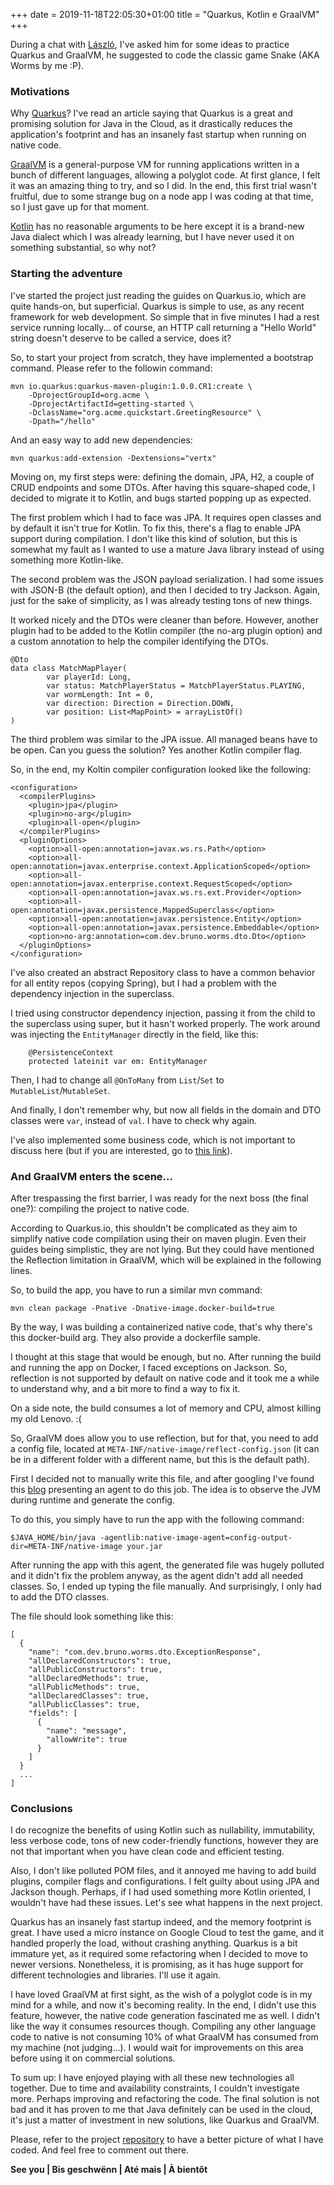 +++
date = 2019-11-18T22:05:30+01:00
title = "Quarkus, Kotlin e GraalVM"
+++

During a chat with [László](https://github.com/nerg4l), I've asked him for some ideas to practice Quarkus and GraalVM, he suggested to code the classic game Snake (AKA Worms by me :P).

### Motivations

Why [Quarkus](https://quarkus.io)? I've read an article saying that Quarkus is a great and promising solution for Java in the Cloud, as it drastically reduces the application's footprint and has an insanely fast startup when running on native code.

[GraalVM](https://www.graalvm.org/) is a general-purpose VM for running applications written in a bunch of different languages, allowing a polyglot code. At first glance, I felt it was an amazing thing to try, and so I did. In the end, this first trial wasn't fruitful, due to some strange bug on a node app I was coding at that time, so I just gave up for that moment. 

[Kotlin](https://kotlinlang.org/) has no reasonable arguments to be here except it is a brand-new Java dialect which I was already learning, but I have never used it on something substantial, so why not?

### Starting the adventure

I've started the project just reading the guides on Quarkus.io, which are quite hands-on, but superficial. Quarkus is simple to use, as any recent framework for web development. So simple that in five minutes I had a rest service running locally... of course, an HTTP call returning a "Hello World" string doesn't deserve to be called a service, does it?

So, to start your project from scratch, they have implemented a bootstrap command. Please refer to the followin command:

```
mvn io.quarkus:quarkus-maven-plugin:1.0.0.CR1:create \
    -DprojectGroupId=org.acme \
    -DprojectArtifactId=getting-started \
    -DclassName="org.acme.quickstart.GreetingResource" \
    -Dpath="/hello"
```

And an easy way to add new dependencies:

```
mvn quarkus:add-extension -Dextensions="vertx"
```

Moving on, my first steps were: defining the domain, JPA, H2, a couple of CRUD endpoints and some DTOs. After having this square-shaped code, I decided to migrate it to Kotlin, and bugs started popping up as expected.

The first problem which I had to face was JPA. It requires open classes and by default it isn't true for Kotlin. To fix this, there's a flag to enable JPA support during compilation. I don't like this kind of solution, but this is somewhat my fault as I wanted to use a mature Java library instead of using something more Kotlin-like.

The second problem was the JSON payload serialization. I had some issues with JSON-B (the default option), and then I decided to try Jackson. Again, just for the sake of simplicity, as I was already testing tons of new things.

It worked nicely and the DTOs were cleaner than before. However, another plugin had to be added to the Kotlin compiler (the no-arg plugin option) and a custom annotation to help the compiler identifying the DTOs.

```
@Dto
data class MatchMapPlayer(
        var playerId: Long,
        var status: MatchPlayerStatus = MatchPlayerStatus.PLAYING,
        var wormLength: Int = 0,
        var direction: Direction = Direction.DOWN,
        var position: List<MapPoint> = arrayListOf()
)
```

The third problem was similar to the JPA issue. All managed beans have to be open. Can you guess the solution? Yes another Kotlin compiler flag.

So, in the end, my Koltin compiler configuration looked like the following:

```
<configuration>
  <compilerPlugins>
    <plugin>jpa</plugin>
    <plugin>no-arg</plugin>
    <plugin>all-open</plugin>
  </compilerPlugins>
  <pluginOptions>
    <option>all-open:annotation=javax.ws.rs.Path</option>
    <option>all-open:annotation=javax.enterprise.context.ApplicationScoped</option>
    <option>all-open:annotation=javax.enterprise.context.RequestScoped</option>
    <option>all-open:annotation=javax.ws.rs.ext.Provider</option>
    <option>all-open:annotation=javax.persistence.MappedSuperclass</option>
    <option>all-open:annotation=javax.persistence.Entity</option>
    <option>all-open:annotation=javax.persistence.Embeddable</option>
    <option>no-arg:annotation=com.dev.bruno.worms.dto.Dto</option>
  </pluginOptions>
</configuration>
```

I've also created an abstract Repository class to have a common behavior for all entity repos (copying Spring), but I had a problem with the dependency injection in the superclass.

I tried using constructor dependency injection, passing it from the child to the superclass using super, but it hasn't worked properly. The work around was injecting the `EntityManager` directly in the field, like this:

```
    @PersistenceContext
    protected lateinit var em: EntityManager
```

Then, I had to change all `@OnToMany` from `List`/`Set` to `MutableList`/`MutableSet`.

And finally, I don't remember why, but now all fields in the domain and DTO classes were `var`, instead of `val`. I have to check why again.

I've also implemented some business code, which is not important to discuss here (but if you are interested, go to
[this link](https://github.com/brunopacheco1/worms/tree/master/src/main/kotlin/com/dev/bruno/worms/evaluation)).

### And GraalVM enters the scene...

After trespassing the first barrier, I was ready for the next boss (the final one?): compiling the project to native code.

According to Quarkus.io, this shouldn't be complicated as they aim to simplify native code compilation using their on maven plugin. Even their guides being simplistic, they are not lying. But they could have mentioned the Reflection limitation in GraalVM, which will be explained in the following lines.

So, to build the app, you have to run a similar mvn command:

```
mvn clean package -Pnative -Dnative-image.docker-build=true
```

By the way, I was building a containerized native code, that's why there's this docker-build arg. They also provide a dockerfile sample.

I thought at this stage that would be enough, but no. After running the build and running the app on Docker, I faced exceptions on Jackson. So, reflection is not supported by default on native code and it took me a while to understand why, and a bit more to find a way to fix it.

On a side note, the build consumes a lot of memory and CPU, almost killing my old Lenovo. :(

So, GraalVM does allow you to use reflection, but for that, you need to add a config file, located at `META-INF/native-image/reflect-config.json` (it can be in a different folder with a different name, but this is the default path).

First I decided not to manually write this file, and after googling I've found this [blog](https://link.medium.com/n2us7AWxF1) presenting an agent to do this job. The idea is to observe the JVM during runtime and generate the config.

To do this, you simply have to run the app with the following command:

```
$JAVA_HOME/bin/java -agentlib:native-image-agent=config-output-dir=META-INF/native-image your.jar
```

After running the app with this agent, the generated file was hugely polluted and it didn't fix the problem anyway, as the agent didn't add all needed classes. So, I ended up typing the file manually. And surprisingly, I only had to add the DTO classes.

The file should look something like this:

```
[
  {
    "name": "com.dev.bruno.worms.dto.ExceptionResponse",
    "allDeclaredConstructors": true,
    "allPublicConstructors": true,
    "allDeclaredMethods": true,
    "allPublicMethods": true,
    "allDeclaredClasses": true,
    "allPublicClasses": true,
    "fields": [
      {
        "name": "message",
        "allowWrite": true
      }
    ]
  }
  ...
]
```

### Conclusions

I do recognize the benefits of using Kotlin such as nullability, immutability, less verbose code, tons of new coder-friendly functions, however they are not that important when you have clean code and efficient testing.

Also, I don't like polluted POM files, and it annoyed me having to add build plugins, compiler flags and configurations. I felt guilty about using JPA and Jackson though. Perhaps, if I had used something more Kotlin oriented, I wouldn't have had these issues. Let's see what happens in the next project.

Quarkus has an insanely fast startup indeed, and the memory footprint is great. I have used a micro instance on Google Cloud to test the game, and it handled properly the load, without crashing anything. Quarkus is a bit immature yet, as it required some refactoring when I decided to move to newer versions. Nonetheless, it is promising, as it has huge support for different technologies and libraries. I'll use it again.

I have loved GraalVM at first sight, as the wish of a polyglot code is in my mind for a while, and now it's becoming reality. In the end, I didn't use this feature, however, the native code generation fascinated me as well. I didn't like the way it consumes resources though. Compiling any other language code to native is not consuming 10% of what GraalVM has consumed from my machine (not judging...). I would wait for improvements on this area before using it on commercial solutions.

To sum up: I have enjoyed playing with all these new technologies all together. Due to time and availability constraints, I couldn't investigate more. Perhaps improving and refactoring the code. The final solution is not bad and it has proven to me that Java definitely can be used in the cloud, it's just a matter of investment in new solutions, like Quarkus and GraalVM.

Please, refer to the project [repository](https://github.com/brunopacheco1/worms) to have a better picture of what I have coded. And feel free to comment out there.

**See you | Bis geschwënn | Até mais | À bientôt**

